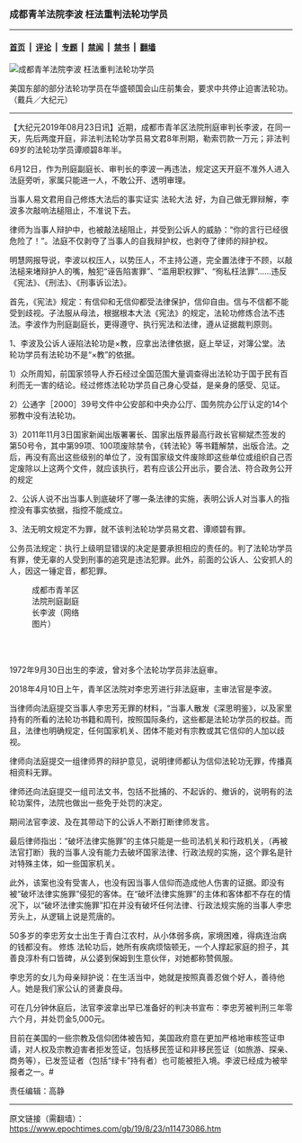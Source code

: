 ### 成都青羊法院李波 枉法重判法轮功学员

---

#### [首页](../../../..?n11473086) &nbsp;|&nbsp; [评论](../../../../../epoch-comment?n11473086) &nbsp;|&nbsp; [专题](../../../../../epoch-special?n11473086) &nbsp;|&nbsp; [禁闻](../../../../../epoch-news?n11473086) &nbsp;|&nbsp; [禁书](../../../../../books?n11473086) &nbsp;|&nbsp; [翻墙](https://github.com/gfw-breaker/nogfw/blob/master/README.md?n11473086)


<div><img alt="成都青羊法院李波 枉法重判法轮功学员" class="attachment-djy_600_400 size-djy_600_400 wp-post-image" src="https://i.epochtimes.com/assets/uploads/2019/08/a3-1@1200x1200-600x400.jpg"/>
<div class="caption">
 <p>
  美国东部的部分法轮功学员在华盛顿国会山庄前集会，要求中共停止迫害法轮功。（戴兵／大纪元）
 </p>
</div></div><hr/><div class="post_content" id="artbody" itemprop="articleBody">
 <!-- article content begin -->
 <p>
  【大纪元2019年08月23日讯】近期，成都市青羊区法院刑庭审判长李波，在同一天，先后两度开庭，非法判法轮功学员易文君8年刑期，勒索罚款一万元；非法判69岁的法轮功学员谭顺碧8年半。
 </p>
 <p class="p4">
  <span class="s1">
   6月12日，作为刑庭副庭长、审判长的李波一再违法，规定这天开庭不准外人进入法庭旁听，家属只能进一人，不敢公开、透明审理。
  </span>
 </p>
 <p class="p4">
  <span class="s1">
   当事人易文君用自己修炼大法后的事实证实
   <span class="s2">
    法轮大法
   </span>
   好，为自己做无罪辩解，李波多次敲响法槌阻止，不准说下去。
  </span>
 </p>
 <p class="p4">
  <span class="s1">
   律师为当事人辩护中，也被敲法槌阻止，并受到公诉人的威胁：“你的言行已经很危险了！”。法庭不仅剥夺了当事人的自我辩护权，也剥夺了律师的辩护权。
  </span>
 </p>
 <p class="p4">
  <span class="s1">
   明慧网报导说，李波以权压人，以势压人，不主持公道，完全置法律于不顾，以敲法槌来堵辩护人的嘴，触犯“诬告陷害罪”、“滥用职权罪”、“徇私枉法罪”……违反《宪法》、《刑法》、《刑事诉讼法》。
  </span>
 </p>
 <p class="p4">
  <span class="s1">
   首先，《宪法》规定：有信仰和无信仰都受法律保护，信仰自由。信与不信都不能受到歧视。子法服从母法，根据根本大法《宪法》的规定，法轮功修炼合法不违法。李波作为刑庭副庭长，更得遵守、执行宪法和法律，遵从证据裁判原则。
  </span>
 </p>
 <p class="p4">
  <span class="s1">
   1、李波及公诉人诬陷法轮功是×教，应拿出法律依据，庭上举证，对簿公堂。法轮功学员有法轮功不是“×教”的依据。
  </span>
 </p>
 <p class="p4">
  <span class="s1">
   1）众所周知，前国家领导人乔石经过全国范围大量调查得出法轮功于国于民有百利而无一害的结论。经过修炼法轮功学员自己身心受益，是亲身的感受、见证。
  </span>
 </p>
 <p class="p4">
  <span class="s1">
   2）公通字［2000］39号文件中公安部和中央办公厅、国务院办公厅认定的14个邪教中没有法轮功。
  </span>
 </p>
 <p class="p4">
  <span class="s1">
   3）2011年11月3日国家新闻出版署署长、国家出版界最高行政长官柳斌杰签发的第50号令，其中第99项、100项废除禁令，《转法轮》等书籍解禁，出版合法。之后，再没有高出这些级别的单位了，没有国家级文件废除即这些单位或组织自己否定废除以上这两个文件，就应该执行，若有应该公开出示，要合法、符合政务公开的规定
  </span>
 </p>
 <p class="p4">
  <span class="s1">
   2、公诉人说不出当事人到底破坏了哪一条法律的实施，表明公诉人对当事人的指控没有事实依据，指控不能成立。
  </span>
 </p>
 <p class="p4">
  <span class="s1">
   3、法无明文规定不为罪，就不该判法轮功学员易文君、谭顺碧有罪。
  </span>
 </p>
 <p class="p4">
  <span class="s1">
   公务员法规定：执行上级明显错误的决定是要承担相应的责任的。判了法轮功学员有罪，使无辜的人受到刑事的追究是违法犯罪。此外，前面的公诉人、公安抓人的人，因这一锤定音，都犯罪。
  </span>
 </p>
 <figure aria-describedby="caption-attachment-11473137" class="wp-caption aligncenter" id="attachment_11473137" style="width: 84px">
  <ok href="https://i.epochtimes.com/assets/uploads/2019/08/2019-7-26-195009-0.jpg" target="_blank">
   <img alt="" class="size-full wp-image-11473137" src="https://i.epochtimes.com/assets/uploads/2019/08/2019-7-26-195009-0.jpg"/>
  </ok>
  <br/><figcaption class="wp-caption-text" id="caption-attachment-11473137">
   成都市青羊区法院刑庭副庭长李波（网络图片）
  </figcaption><br/>
 </figure><br/>
 <p class="p4">
  <span class="s1">
   1972年9月30日出生的李波，曾对多个法轮功学员非法庭审。
  </span>
 </p>
 <p class="p5">
  <span class="s1">
   2018年4月10日上午，青羊区法院对李忠芳进行非法庭审，主审法官是李波。
  </span>
 </p>
 <p class="p5">
  <span class="s1">
   当律师向法庭提交当事人李忠芳无罪的材料，“当事人散发《深思明鉴》，以及家里持有的所看的法轮功书籍和周刊，按照国际条约，这些都是法轮功学员的权益。而且，法律也明确规定，任何国家机关、团体不能对有宗教或其它信仰的人加以歧视。
  </span>
 </p>
 <p class="p5">
  <span class="s1">
   律师向法庭提交一组律师界的辩护意见，说明律师都认为信仰法轮功无罪，传播真相资料无罪。
  </span>
 </p>
 <p class="p5">
  <span class="s1">
   律师还向法庭提交一组司法文书，包括不批捕的、不起诉的、撤诉的，说明有的法轮功案件，法院也做出一些免于处罚的决定。
  </span>
 </p>
 <p class="p5">
  <span class="s1">
   期间法官李波、及在其带动下的公诉人不断打断律师发言。
  </span>
 </p>
 <p class="p5">
  <span class="s1">
   最后律师指出：“破坏法律实施罪”的主体只能是一些司法机关和行政机关，（再被法官打断）我的当事人没有能力去破坏国家法律、行政法规的实施，这个罪名是针对特殊主体，如一些国家机关。
  </span>
 </p>
 <p class="p5">
  <span class="s1">
   此外，该案也没有受害人，也没有因当事人信仰而造成他人伤害的证据。即没有被“破坏法律实施罪”侵犯的客体。在“破坏法律实施罪”的主体和客体都不存在的情况下，以“破坏法律实施罪”扣在并没有破坏任何法律、行政法规实施的当事人李忠芳头上，从逻辑上说是荒唐的。
  </span>
 </p>
 <p class="p5">
  <span class="s1">
   50多岁的李忠芳女士出生于青白江农村，从小体弱多病，家境困难，得病连治病的钱都没有。
   <span class="s2">
    修炼
   </span>
   法轮功后，她所有疾病烦恼顿无，一个人撑起家庭的担子，其善良淳朴有口皆碑，从公婆到保姆到生意伙伴，对她都称赞佩服。
  </span>
 </p>
 <p class="p5">
  <span class="s1">
   李忠芳的女儿为母亲辩护说：在生活当中，她就是按照真善忍做个好人，善待他人。她是我们家公认的贤妻良母。
  </span>
 </p>
 <p class="p5">
  <span class="s1">
   可在几分钟休庭后，法官李波拿出早已准备好的判决书宣布：李忠芳被判刑三年零六个月，并处罚金5,000元。
  </span>
 </p>
 <p class="p4">
  <span class="s1">
   目前在美国的一些宗教及信仰团体被告知，美国政府意在更加严格地审核签证申请，对人权及宗教迫害者拒发签证，包括移民签证和非移民签证（如旅游、探亲、商务等），已发签证者（包括“绿卡”持有者）也可能被拒入境。李波已经成为被举报者之一。#
  </span>
 </p>
 <p class="p4">
  责任编辑：高静
 </p>
 <!-- article content end -->
 <div id="below_article_ad">
 </div>
</div>


---

原文链接（需翻墙）：https://www.epochtimes.com/gb/19/8/23/n11473086.htm